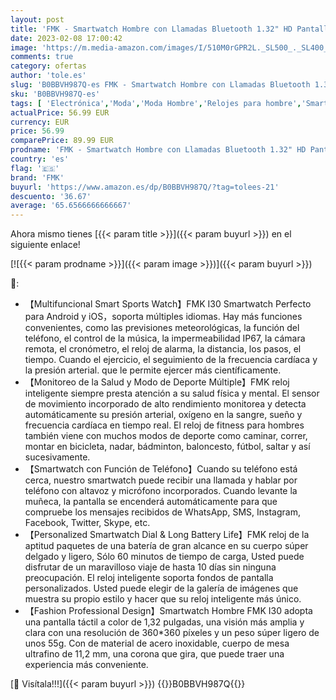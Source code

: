 ```yaml
---
layout: post
title: 'FMK - Smartwatch Hombre con Llamadas Bluetooth 1.32" HD Pantalla Táctil Reloj Inteligente Hombre Mujer con Presión Arterial  Ritmo Cardíaco  Oxígeno Sanguíneo  IP67 Waterproof SmartWatch para Android iPhone'
date: 2023-02-08 17:00:42
image: 'https://m.media-amazon.com/images/I/510M0rGPR2L._SL500_._SL400_.jpg'
comments: true
category: ofertas
author: 'tole.es'
slug: 'B0BBVH987Q-es FMK - Smartwatch Hombre con Llamadas Bluetooth 1.32" HD...'
sku: 'B0BBVH987Q-es'
tags: [ 'Electrónica','Moda','Moda Hombre','Relojes para hombre','Smartwatches','Smartwatches Fashion para Hombre','Tecnología para vestir','fmk','iphone','🇪🇸', ]
actualPrice: 56.99 EUR
currency: EUR
price: 56.99
comparePrice: 89.99 EUR
prodname: 'FMK - Smartwatch Hombre con Llamadas Bluetooth 1.32" HD Pantalla Táctil Reloj Inteligente Hombre Mujer con Presión Arterial  Ritmo Cardíaco  Oxígeno Sanguíneo  IP67 Waterproof SmartWatch para Android iPhone'
country: 'es'
flag: '🇪🇸'
brand: 'FMK'
buyurl: 'https://www.amazon.es/dp/B0BBVH987Q/?tag=tolees-21'
descuento: '36.67'
average: '65.6566666666667'
---
```


Ahora mismo tienes [{{< param title >}}]({{< param buyurl >}}) en el siguiente enlace!

[![{{< param prodname >}}]({{< param image >}})]({{< param buyurl >}})

🔎:

- 【Multifuncional Smart Sports Watch】FMK I30 Smartwatch Perfecto para Android y iOS，soporta múltiples idiomas. Hay más funciones convenientes, como las previsiones meteorológicas, la función del teléfono, el control de la música, la impermeabilidad IP67, la cámara remota, el cronómetro, el reloj de alarma, la distancia, los pasos, el tiempo. Cuando el ejercicio, el seguimiento de la frecuencia cardíaca y la presión arterial. que le permite ejercer más científicamente.
- 【Monitoreo de la Salud y Modo de Deporte Múltiple】FMK reloj inteligente siempre presta atención a su salud física y mental. El sensor de movimiento incorporado de alto rendimiento monitorea y detecta automáticamente su presión arterial, oxígeno en la sangre, sueño y frecuencia cardíaca en tiempo real. El reloj de fitness para hombres también viene con muchos modos de deporte como caminar, correr, montar en bicicleta, nadar, bádminton, baloncesto, fútbol, saltar y así sucesivamente.
- 【Smartwatch con Función de Teléfono】Cuando su teléfono está cerca, nuestro smartwatch puede recibir una llamada y hablar por teléfono con altavoz y micrófono incorporados. Cuando levante la muñeca, la pantalla se encenderá automáticamente para que compruebe los mensajes recibidos de WhatsApp, SMS, Instagram, Facebook, Twitter, Skype, etc.
- 【Personalized Smartwatch Dial & Long Battery Life】FMK reloj de la aptitud paquetes de una batería de gran alcance en su cuerpo súper delgado y ligero, Sólo 60 minutos de tiempo de carga, Usted puede disfrutar de un maravilloso viaje de hasta 10 días sin ninguna preocupación. El reloj inteligente soporta fondos de pantalla personalizados. Usted puede elegir de la galería de imágenes que muestra su propio estilo y hacer que su reloj inteligente más único.
- 【Fashion Professional Design】Smartwatch Hombre FMK I30 adopta una pantalla táctil a color de 1,32 pulgadas, una visión más amplia y clara con una resolución de 360*360 píxeles y un peso súper ligero de unos 55g. Con de material de acero inoxidable, cuerpo de mesa ultrafino de 11,2 mm, una corona que gira, que puede traer una experiencia más conveniente.

[🛒 Visítala!!!]({{< param buyurl >}})
{{<world>}}B0BBVH987Q{{</world>}}
